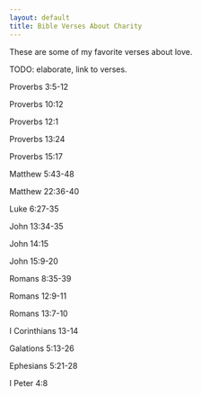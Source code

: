 ```yaml
---
layout: default
title: Bible Verses About Charity
---
```


These are some of my favorite verses about love.

TODO: elaborate, link to verses.

Proverbs 3:5-12

Proverbs 10:12

Proverbs 12:1

Proverbs 13:24

Proverbs 15:17

Matthew 5:43-48

Matthew 22:36-40

Luke 6:27-35

John 13:34-35

John 14:15

John 15:9-20

Romans 8:35-39

Romans 12:9-11

Romans 13:7-10

I Corinthians 13-14

Galations 5:13-26

Ephesians 5:21-28

I Peter 4:8

